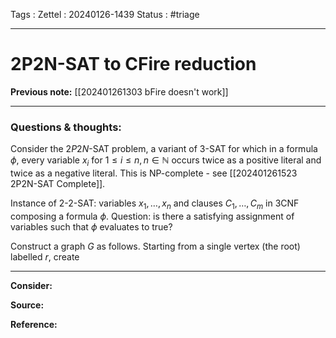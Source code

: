 Tags :
Zettel :  20240126-1439
Status : #triage 

-----

# 2P2N-SAT to CFire reduction

**Previous note:** [[202401261303 bFire doesn't work]]

-----

### Questions & thoughts:

Consider the $2P2N$-SAT problem, a variant of 3-SAT for which in a formula $\phi$, every variable $x_i$ for $1\leq i \leq n, n\in \mathbb{N}$ occurs twice as a positive literal and twice as a negative literal. This is NP-complete - see [[202401261523 2P2N-SAT Complete]].

Instance of 2-2-SAT: variables $x_1, \dots, x_n$ and clauses $C_1, \dots, C_m$ in 3CNF composing a formula $\phi$. Question: is there a satisfying assignment of variables such that $\phi$ evaluates to true?

Construct a graph $G$ as follows. Starting from a single vertex (the root) labelled $r$, create 


-----
 
**Consider:**


**Source:** 


**Reference:** 
